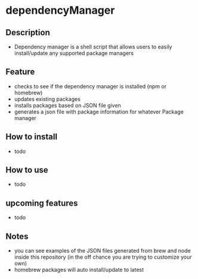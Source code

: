 # dependencyManager

## Description
- Dependency manager is a shell script that allows users to easily install/update any supported package managers

## Feature
- checks to see if the dependency manager is installed (npm or homebrew)
- updates existing packages
- installs packages based on JSON file given
- generates a json file with package information for whatever Package manager

## How to install
- todo

## How to use
- todo

## upcoming features 
- todo

## Notes
- you can see examples of the JSON files generated from brew and node inside this repository (in the off chance you are trying to customize your own)
- homebrew packages will auto install/update to latest